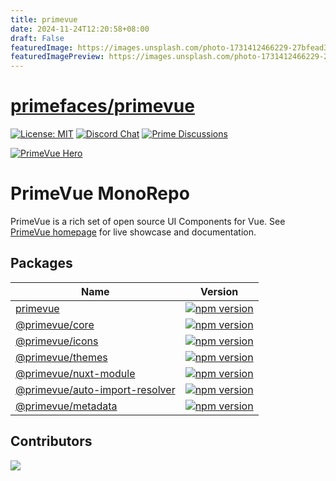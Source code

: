 ```yaml
---
title: primevue
date: 2024-11-24T12:20:58+08:00
draft: False
featuredImage: https://images.unsplash.com/photo-1731412466229-27bfead3d670?ixid=M3w0NjAwMjJ8MHwxfHJhbmRvbXx8fHx8fHx8fDE3MzI0MjE5NjN8&ixlib=rb-4.0.3
featuredImagePreview: https://images.unsplash.com/photo-1731412466229-27bfead3d670?ixid=M3w0NjAwMjJ8MHwxfHJhbmRvbXx8fHx8fHx8fDE3MzI0MjE5NjN8&ixlib=rb-4.0.3
---
```


# [primefaces/primevue](https://github.com/primefaces/primevue)

[![License: MIT](https://img.shields.io/badge/License-MIT-yellow.svg)](https://opensource.org/licenses/MIT)
[![Discord Chat](https://img.shields.io/discord/557940238991753223.svg?color=7289da&label=chat&logo=discord)](https://discord.gg/gzKFYnpmCY)
[![Prime Discussions](https://img.shields.io/github/discussions-search?query=org%3Aprimefaces&logo=github&label=Prime%20Discussions&link=https%3A%2F%2Fgithub.com%2Forgs%2Fprimefaces%2Fdiscussions)](https://github.com/orgs/primefaces/discussions)

[![PrimeVue Hero](https://www.primefaces.org/static/social/primevue-preview.jpg)](https://primevue.org/)

# PrimeVue MonoRepo

PrimeVue is a rich set of open source UI Components for Vue. See [PrimeVue homepage](https://primevue.org/) for live showcase and documentation.

## Packages

| Name | Version |
| --- | --- |
| [primevue](https://github.com/primefaces/primevue/tree/master/packages/primevue) | [![npm version](https://badge.fury.io/js/primevue.svg)](https://badge.fury.io/js/primevue) |
| [@primevue/core](https://github.com/primefaces/primevue/tree/master/packages/core) | [![npm version](https://badge.fury.io/js/@primevue%2Fcore.svg)](https://badge.fury.io/js/@primevue%2Fcore) |
| [@primevue/icons](https://github.com/primefaces/primevue/tree/master/packages/icons) | [![npm version](https://badge.fury.io/js/@primevue%2Ficons.svg)](https://badge.fury.io/js/@primevue%2Ficons) |
| [@primevue/themes](https://github.com/primefaces/primevue/tree/master/packages/themes) | [![npm version](https://badge.fury.io/js/@primevue%2Fthemes.svg)](https://badge.fury.io/js/@primevue%2Fthemes) |
| [@primevue/nuxt-module](https://github.com/primefaces/primevue/tree/master/packages/nuxt-module) | [![npm version](https://badge.fury.io/js/@primevue%2Fnuxt-module.svg)](https://badge.fury.io/js/@primevue%2Fnuxt-module) |
| [@primevue/auto-import-resolver](https://github.com/primefaces/primevue/tree/master/packages/auto-import-resolver) | [![npm version](https://badge.fury.io/js/@primevue%2Fauto-import-resolver.svg)](https://badge.fury.io/js/@primevue%2Fauto-import-resolver) |
| [@primevue/metadata](https://github.com/primefaces/primevue/tree/master/packages/metadata) | [![npm version](https://badge.fury.io/js/@primevue%2Fmetadata.svg)](https://badge.fury.io/js/@primevue%2Fmetadata) |

## Contributors

<a href="https://github.com/primefaces/primevue/graphs/contributors">
  <img src="https://contrib.rocks/image?repo=primefaces/primevue" />
</a>
